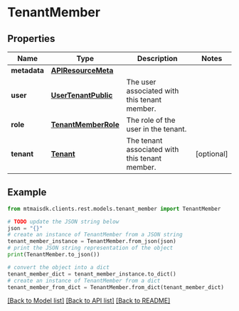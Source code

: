 # TenantMember


## Properties

Name | Type | Description | Notes
------------ | ------------- | ------------- | -------------
**metadata** | [**APIResourceMeta**](APIResourceMeta.md) |  | 
**user** | [**UserTenantPublic**](UserTenantPublic.md) | The user associated with this tenant member. | 
**role** | [**TenantMemberRole**](TenantMemberRole.md) | The role of the user in the tenant. | 
**tenant** | [**Tenant**](Tenant.md) | The tenant associated with this tenant member. | [optional] 

## Example

```python
from mtmaisdk.clients.rest.models.tenant_member import TenantMember

# TODO update the JSON string below
json = "{}"
# create an instance of TenantMember from a JSON string
tenant_member_instance = TenantMember.from_json(json)
# print the JSON string representation of the object
print(TenantMember.to_json())

# convert the object into a dict
tenant_member_dict = tenant_member_instance.to_dict()
# create an instance of TenantMember from a dict
tenant_member_from_dict = TenantMember.from_dict(tenant_member_dict)
```
[[Back to Model list]](../README.md#documentation-for-models) [[Back to API list]](../README.md#documentation-for-api-endpoints) [[Back to README]](../README.md)


